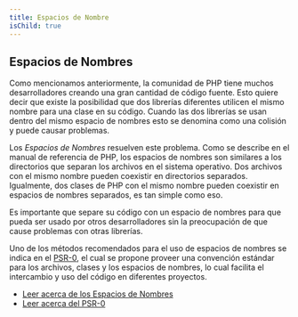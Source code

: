```yaml
---
title: Espacios de Nombre
isChild: true
---
```


## Espacios de Nombres

Como mencionamos anteriormente, la comunidad de PHP tiene muchos desarrolladores creando una gran cantidad de código fuente. Esto quiere decir que existe la posibilidad que dos librerías diferentes utilicen el mismo nombre para una clase en su código. Cuando las dos librerías se usan dentro del mismo espacio de nombres esto se denomina como una colisión y puede causar problemas.

Los _Espacios de Nombres_ resuelven este problema. Como se describe en el manual de referencia de PHP, los espacios de nombres son similares a los directorios que separan los archivos en el sistema operativo. Dos archivos con el mismo nombre pueden coexistir en directorios separados. Igualmente, dos clases de PHP con el mismo nombre pueden coexistir en espacios de nombres separados, es tan simple como eso.

Es importante que separe su código con un espacio de nombres para que pueda ser usado por otros desarrolladores sin la preocupación de que cause problemas con otras librerías.

Uno de los métodos recomendados para el uso de espacios de nombres se indica en el [PSR-0][psr0], el cual se propone proveer una convención estándar para los archivos, clases y los espacios de nombres, lo cual facilita el intercambio y uso del código en diferentes proyectos.


* [Leer acerca de los Espacios de Nombres][namespaces]
* [Leer acerca del PSR-0][psr0]

[namespaces]: http://php.net/manual/es/language.namespaces.php
[psr0]: https://github.com/php-fig/fig-standards/blob/master/accepted/PSR-0.md
